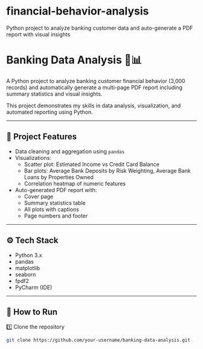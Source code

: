 # financial-behavior-analysis
Python project to analyze banking customer data and auto-generate a PDF report with visual insights
# Banking Data Analysis 🏦📊

A Python project to analyze banking customer financial behavior (3,000 records) and automatically generate a multi-page PDF report including summary statistics and visual insights.  

This project demonstrates my skills in data analysis, visualization, and automated reporting using Python.

---

## 📌 **Project Features**
- Data cleaning and aggregation using `pandas`
- Visualizations:
  - Scatter plot: Estimated Income vs Credit Card Balance
  - Bar plots: Average Bank Deposits by Risk Weighting, Average Bank Loans by Properties Owned
  - Correlation heatmap of numeric features
- Auto-generated PDF report with:
  - Cover page
  - Summary statistics table
  - All plots with captions
  - Page numbers and footer  

---

## ⚙ **Tech Stack**
- Python 3.x  
- pandas  
- matplotlib  
- seaborn  
- fpdf2  
- PyCharm (IDE)

---

## 🚀 **How to Run**
1️⃣ Clone the repository  
```bash
git clone https://github.com/your-username/banking-data-analysis.git
